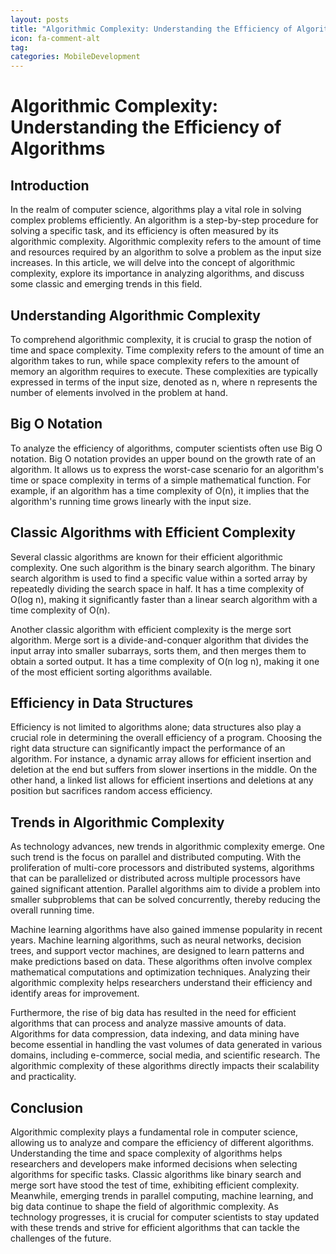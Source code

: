 ```yaml
---
layout: posts
title: "Algorithmic Complexity: Understanding the Efficiency of Algorithms"
icon: fa-comment-alt
tag:      
categories: MobileDevelopment
---
```



# Algorithmic Complexity: Understanding the Efficiency of Algorithms

## Introduction

In the realm of computer science, algorithms play a vital role in solving complex problems efficiently. An algorithm is a step-by-step procedure for solving a specific task, and its efficiency is often measured by its algorithmic complexity. Algorithmic complexity refers to the amount of time and resources required by an algorithm to solve a problem as the input size increases. In this article, we will delve into the concept of algorithmic complexity, explore its importance in analyzing algorithms, and discuss some classic and emerging trends in this field.

## Understanding Algorithmic Complexity

To comprehend algorithmic complexity, it is crucial to grasp the notion of time and space complexity. Time complexity refers to the amount of time an algorithm takes to run, while space complexity refers to the amount of memory an algorithm requires to execute. These complexities are typically expressed in terms of the input size, denoted as n, where n represents the number of elements involved in the problem at hand.

## Big O Notation

To analyze the efficiency of algorithms, computer scientists often use Big O notation. Big O notation provides an upper bound on the growth rate of an algorithm. It allows us to express the worst-case scenario for an algorithm's time or space complexity in terms of a simple mathematical function. For example, if an algorithm has a time complexity of O(n), it implies that the algorithm's running time grows linearly with the input size.

## Classic Algorithms with Efficient Complexity

Several classic algorithms are known for their efficient algorithmic complexity. One such algorithm is the binary search algorithm. The binary search algorithm is used to find a specific value within a sorted array by repeatedly dividing the search space in half. It has a time complexity of O(log n), making it significantly faster than a linear search algorithm with a time complexity of O(n).

Another classic algorithm with efficient complexity is the merge sort algorithm. Merge sort is a divide-and-conquer algorithm that divides the input array into smaller subarrays, sorts them, and then merges them to obtain a sorted output. It has a time complexity of O(n log n), making it one of the most efficient sorting algorithms available.

## Efficiency in Data Structures

Efficiency is not limited to algorithms alone; data structures also play a crucial role in determining the overall efficiency of a program. Choosing the right data structure can significantly impact the performance of an algorithm. For instance, a dynamic array allows for efficient insertion and deletion at the end but suffers from slower insertions in the middle. On the other hand, a linked list allows for efficient insertions and deletions at any position but sacrifices random access efficiency.

## Trends in Algorithmic Complexity

As technology advances, new trends in algorithmic complexity emerge. One such trend is the focus on parallel and distributed computing. With the proliferation of multi-core processors and distributed systems, algorithms that can be parallelized or distributed across multiple processors have gained significant attention. Parallel algorithms aim to divide a problem into smaller subproblems that can be solved concurrently, thereby reducing the overall running time.

Machine learning algorithms have also gained immense popularity in recent years. Machine learning algorithms, such as neural networks, decision trees, and support vector machines, are designed to learn patterns and make predictions based on data. These algorithms often involve complex mathematical computations and optimization techniques. Analyzing their algorithmic complexity helps researchers understand their efficiency and identify areas for improvement.

Furthermore, the rise of big data has resulted in the need for efficient algorithms that can process and analyze massive amounts of data. Algorithms for data compression, data indexing, and data mining have become essential in handling the vast volumes of data generated in various domains, including e-commerce, social media, and scientific research. The algorithmic complexity of these algorithms directly impacts their scalability and practicality.

## Conclusion

Algorithmic complexity plays a fundamental role in computer science, allowing us to analyze and compare the efficiency of different algorithms. Understanding the time and space complexity of algorithms helps researchers and developers make informed decisions when selecting algorithms for specific tasks. Classic algorithms like binary search and merge sort have stood the test of time, exhibiting efficient complexity. Meanwhile, emerging trends in parallel computing, machine learning, and big data continue to shape the field of algorithmic complexity. As technology progresses, it is crucial for computer scientists to stay updated with these trends and strive for efficient algorithms that can tackle the challenges of the future.